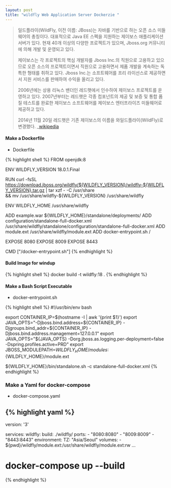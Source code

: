 ```yaml
---
layout: post
title: "wildfly Web Application Server Dockerzie "
---
```


> 일드플라이(WildFly, 이전 이름: JBoss)는 자바를 기반으로 하는 오픈 소스 미들웨어의 총칭이다. 대표적으로 Java EE 스펙을 지원하는 제이보스 애플리케이션 서버가 있다. 현재 40개 이상의 다양한 프로젝트가 있으며, Jboss.org 커뮤니티에 의해 개발 및 운영되고 있다.
> 
> 제이보스는 각 프로젝트의 핵심 개발자를 Jboss Inc.의 직원으로 고용하고 있으므로 오픈 소스의 프로젝트이면서 직원으로 고용하면서 제품 개발을 계속하는 독특한 형태를 취하고 있다. Jboss Inc.는 소프트웨어를 프리 라이선스로 제공하면서 지원 서비스를 판매하여 수익을 올리고 있다.
> 
> 2006년에는 상용 리눅스 밴더인 레드햇에서 인수하여 제이보스 프로젝트를 운영하고 있다. 2007년부터는 레드햇은 각종 컴포넌트의 제공 및 보증 및 통합 품질 테스트를 완료한 제이보스 소프트웨어를 제이보스 엔터프라이즈 미들웨어로 제공하고 있다.
> 
> 2014년 11월 20일 레드햇은 기존 제이보스의 이름을 와일드플라이(WildFly)로 변경했다.
> _[wikipedia](https://ko.wikipedia.org/wiki/%EC%99%80%EC%9D%BC%EB%93%9C%ED%94%8C%EB%9D%BC%EC%9D%B4)

#### Make a Dockerfile
* Dockerfile

{% highlight shell %}
FROM openjdk:8

ENV WILDFLY_VERSION 18.0.1.Final

RUN curl -fsSL https://download.jboss.org/wildfly/${WILDFLY_VERSION}/wildfly-${WILDFLY_VERSION}.tar.gz | tar xzf - -C /usr/share \
  && mv /usr/share/wildfly-${WILDFLY_VERSION} /usr/share/wildfly

ENV WILDFLY_HOME /usr/share/wildfly

ADD example.war ${WILDFLY_HOME}/standalone/deployments/
ADD configuration/standalone-full-docker.xml /usr/share/wildfly/standalone/configuration/standalone-full-docker.xml
ADD module.ext /usr/share/wildfly/module.ext
ADD docker-entrypoint.sh /

EXPOSE 8080
EXPOSE 8009
EXPOSE 8443

CMD ["/docker-entrypoint.sh"]
{% endhighlight %}

#### Build Image for windup

{% highlight shell %}
docker build -t wildfly:18 .
{% endhighlight %}

#### Make a Bash Script Executable 
* docker-entrypoint.sh

{% highlight shell %}
#!/usr/bin/env bash

export CONTAINER_IP=$(hostname -I | awk '{print $1}')
export JAVA_OPTS="-Djboss.bind.address=${CONTAINER_IP} -Djgroups.bind_addr=${CONTAINER_IP} -Djboss.bind.address.management=127.0.0.1"
export JAVA_OPTS="${JAVA_OPTS} -Dorg.jboss.as.logging.per-deployment=false -Dspring.profiles.active=PRD"
export JBOSS_MODULEPATH=${WILDFLY_HOME}/modules:${WILDFLY_HOME}/module.ext

${WILDFLY_HOME}/bin/standalone.sh -c standalone-full-docker.xml
{% endhighlight %}

### Make a Yaml for docker-compose 
* docker-compose.yaml

{% highlight yaml %}
---
version: '3'

services:
  wildfly:
    build: ./wildfly/
    ports:
        - "8080:8080"
        - "8009:8009"
        - "8443:8443"
    environment:
        TZ: "Asia/Seoul"
    volumes: 
        - ${pwd}/wildfly/module.ext:/usr/share/wildfly/module.ext:rw 
...
# docker-compose up --build
{% endhighlight %}
